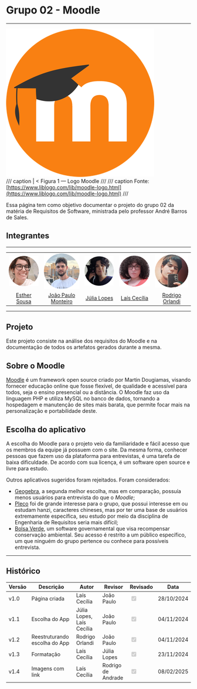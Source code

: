 # Grupo 02 - Moodle
---

![Logo Moodle](./img/logo.png)</br>
/// caption | <
Figura 1 — Logo Moodle
///
/// caption
Fonte: [https://www.liblogo.com/lib/moodle-logo.html](https://www.liblogo.com/lib/moodle-logo.html)
///

Essa página tem como objetivo documentar o projeto do grupo 02 da matéria de Requisitos de Software, ministrada pelo professor André Barros de Sales.

## Integrantes

---

<table class="tabela-integrantes">
    <tr>
        <td><a href="https://github.com/EstherSousa"> <img src="./img/Est.png" alt="Esther Sousa"></a></td>
        <td><a href="https://github.com/joaombc"> <img src="./img/Jp.png" alt="João Paulo Monteiro"></a></td>
        <td><a href="https://github.com/WonnzDA"> <img src="./img/Jl.png" alt="Júlia Lopes"></a></td>
        <td><a href="https://github.com/Laisczt"> <img src="./img/Lc.png" alt="Laís Cecília"></a></td>
        <td><a href="https://github.com/OrlandiRodrigo"> <img src="./img/Rod.png" alt="Rodrigo de Andrade"></a></td>
    </tr>
    <tr>
        <td style="text-align:center"><a href="https://github.com/EstherSousa">Esther Sousa </a></td>
        <td style="text-align:center"><a href="https://github.com/joaombc">João Paulo Monteiro</a></td>
        <td style="text-align:center"><a href="https://github.com/WonnzDA">Júlia Lopes</a></td>
        <td style="text-align:center"><a href="https://github.com/Laisczt">Laís Cecília</a></td>
        <td style="text-align:center"><a href="https://github.com/OrlandiRodrigo">Rodrigo Orlandi</a></td>
    </tr>
</table>

---

## Projeto

Este projeto consiste na análise dos requisitos do Moodle e na documentação de todos os artefatos gerados durante a mesma.

## Sobre o Moodle

[Moodle](https://moodle.org/) é um framework open source criado por Martin Dougiamas, visando fornecer educação online que fosse flexível, de qualidade e acessível para todos, seja o ensino presencial ou a distância. O Moodle faz uso da linguagem PHP e utiliza MySQL no banco de dados, tornando a hospedagem e manutenção de sites mais barata, que permite focar mais na personalização e portabilidade deste.

## Escolha do aplicativo

A escolha do Moodle para o projeto veio da familiaridade e fácil acesso que os membros da equipe já possuem com o site. Da mesma forma, conhecer pessoas que fazem uso da plataforma para entrevistas, é uma tarefa de baixa dificuldade. De acordo com sua licença, é um software open source e livre para estudo.

Outros aplicativos sugeridos foram rejeitados. Foram considerados: 

* [Geogebra](https://www.geogebra.org/), a segunda melhor escolha, mas em comparação, possuía menos usuários para entrevista do que o *Moodle*; 
* [Pleco](https://www.pleco.com/) foi de grande interesse para o grupo, que possui interesse em ou estudam hanzi, caracteres chineses, mas por ter uma base de usuários extremamente específica, seu estudo por meio da disciplina de Engenharia de Requisitos seria mais difícil; 
* [Bolsa Verde](https://www.gov.br/pt-br/apps/bolsa-verde), um software governamental que visa recompensar conservação ambiental. Seu acesso é restrito a um público específico, um que ninguém do grupo pertence ou conhece para possíveis entrevista. 

---

## Histórico

| Versão | Descrição      | Autor                     | Revisor          | Revisado                                                        | Data       |
|--------|----------------|---------------------------|------------------|-----------------------------------------------------------------|------------|
| v1.0   | Página criada  | Laís Cecília              | João Paulo       |<input type="checkbox" onclick="return false;" disabled checked/>| 28/10/2024 |
| v1.1   | Escolha do App | Júlia Lopes, Laís Cecília | João Paulo       |<input type="checkbox" onclick="return false;" disabled checked/>| 04/11/2024 |
| v1.2   | Reestruturando escolha do App | Rodrigo Orlandi | João Paulo  |<input type="checkbox" onclick="return false;" disabled checked/>| 04/11/2024 |
| v1.3   | Formatação     | Laís Cecília              | Júlia Lopes                |<input type="checkbox" onclick="return false;" disabled checked/>| 23/11/2024 |
| v1.4   | Imagens com link | Laís Cecília            | Rodrigo de Andrade |       <input type="checkbox" onclick="return false;" disabled checked/>| 08/02/2025 |


